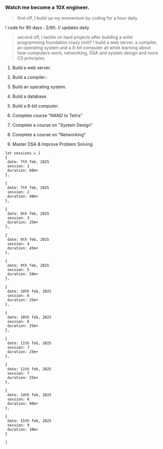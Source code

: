 ### Watch me become a 10X engineer.

> first off, I build up my momentum by coding for a hour daily.

! code for 90 days : 2/90. // updates daily.

> second off, I tackle on hard projects after building a solid programming foundation crazy innit?
! build a web server, a compiler, an operating system and a 8-bit
computer all while learning about how-computers-work, networking, DSA and
system design and more CS principles.

1. Build a web server.
2. Build a compiler.:
3. Build an operating system.
4. Build a database.
5. Build a 8-bit computer.

1. Complete course "NAND to Tetris"
2. Complete a course on "System Design"
3. Complete a course on "Networking"
4. Master DSA & Improve Problem Solving.


```
let sessions = [
{
 date: 7th feb, 2025
 session: 1
 duration: 60m+
},

{
 date: 7th feb, 2025
 session: 2
 duration: 40m+
},

{
 date: 8th feb, 2025
 session: 3
 duration: 25m+
},

{
 date: 8th feb, 2025
 session: 4
 duration: 45m+
},

{
 date: 9th feb, 2025
 session: 5
 duration: 50m+
},

{
 date: 10th feb, 2025
 session: 6
 duration: 25m+
},

{
 date: 10th feb, 2025
 session: 6
 duration: 25m+
},

{
 date: 11th feb, 2025
 session: 7
 duration: 25m+
},

{
 date: 11th feb, 2025
 session: 7
 duration: 25m+
},

{
 date: 14th feb, 2025
 session: 8
 duration: 90m+
},

{
 date: 15th feb, 2025
 session: 9
 duration: 38m+
}

]
```
